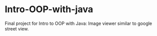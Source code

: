 # Intro-OOP-with-java
Final project for Intro to OOP with Java: Image viewer similar to google street view.
